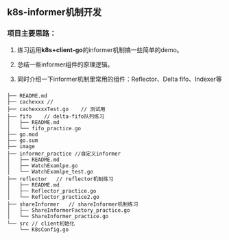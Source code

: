 ## k8s-informer机制开发

### 项目主要思路：
1. 练习运用**k8s+client-go**的informer机制搞一些简单的demo。

2. 总结一些informer组件的原理逻辑。

3. 同时介绍一下informer机制里常用的组件：Reflector、Delta fifo、Indexer等

### 
```bigquery
├── README.md
├── cachexxx // 
├── cachexxxxTest.go    // 测试用
├── fifo    // delta-fifo队列练习
│   ├── README.md
│   └── fifo_practice.go
├── go.mod
├── go.sum
├── image
├── informer_practice //自定义informer
│   ├── README.md
│   ├── WatchExamlpe.go
│   └── WatchExamlpe_test.go
├── reflector   // reflector机制练习
│   ├── README.md
│   ├── Reflector_practice.go
│   └── Reflector_practice2.go
├── shareInformer   // shareInformer机制练习
│   ├── ShareInformerFactory_practice.go
│   └── ShareInformer_practice.go
└── src // client初始化
    └── K8sConfig.go
```


